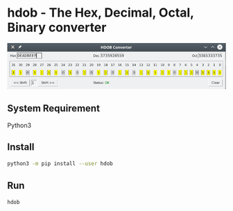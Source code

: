 # hdob - The Hex, Decimal, Octal, Binary converter

![](https://raw.githubusercontent.com/housechou/hdob/master/images/screenshot.png)

## System Requirement
Python3

## Install
```bash
python3 -m pip install --user hdob
```

## Run
```bash
hdob
```
